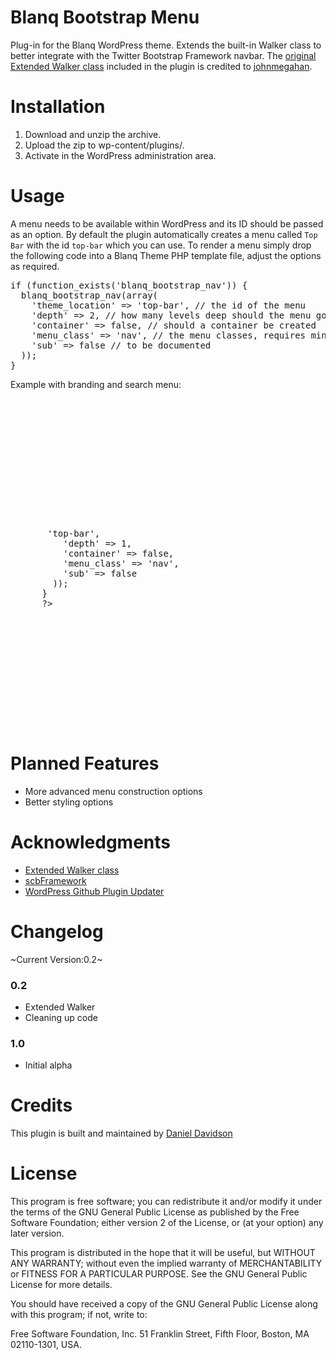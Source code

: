 # Blanq Bootstrap Menu

Plug-in for the Blanq WordPress theme. Extends the built-in Walker class to better integrate with the Twitter Bootstrap Framework navbar. The [original Extended Walker class](https://gist.github.com/1597994) included in the plugin is credited to [johnmegahan](https://gist.github.com/johnmegahan).

Installation
===========

1. Download and unzip the archive.
2. Upload the zip to wp-content/plugins/.
3. Activate in the WordPress administration area.

Usage
===========

A menu needs to be available within WordPress and its ID should be passed as an option. By default the plugin automatically creates a menu called `Top Bar` with the id `top-bar` which you can use. To render a menu simply drop the following code into a Blanq Theme PHP template file, adjust the options as required.

<pre>
if (function_exists('blanq_bootstrap_nav')) {
  blanq_bootstrap_nav(array(
    'theme_location' => 'top-bar', // the id of the menu
    'depth' => 2, // how many levels deep should the menu go, 0 for unlimited
    'container' => false, // should a container be created
    'menu_class' => 'nav', // the menu classes, requires minimum 'nav' class is included
    'sub' => false // to be documented
  ));
}
</pre>

Example with branding and search menu:

<pre>
<div class="navbar navbar-fixed-top">
  <div class="navbar-inner">
    <div class="container">
      <a class="btn btn-navbar" data-toggle="collapse" data-target=".nav-collapse">
        <span class="icon-bar"></span>
        <span class="icon-bar"></span>
        <span class="icon-bar"></span>
      </a>
      <a class="brand" href="<?php echo home_url( '/' ); ?>" title="<?php echo esc_attr( get_bloginfo( 'name', 'display' ) ); ?>" rel="home"></a>
      <div class="nav-collapse">
      <?php 
      if (function_exists('blanq_bootstrap_nav')) {
        blanq_bootstrap_nav(array(
          'theme_location' => 'top-bar',
          'depth' => 1,
          'container' => false,
          'menu_class' => 'nav',
          'sub' => false
        ));
      }
      ?>
        <div class="pull-right">
          <?php get_search_form(); ?>
        </div>
      </div>
    </div>
  </div>
</div>
</pre>

Planned Features
===========

* More advanced menu construction options
* Better styling options

Acknowledgments
===========

* [Extended Walker class](https://gist.github.com/1597994)
* [scbFramework](https://github.com/scribu/wp-scb-framework/wiki)
* [WordPress Github Plugin Updater](https://github.com/jkudish/WordPress-GitHub-Plugin-Updater)

Changelog
===========

~Current Version:0.2~

### 0.2
* Extended Walker
* Cleaning up code

### 1.0
* Initial alpha

Credits
===========

This plugin is built and maintained by [Daniel Davidson](https://github.com/da-n/)

License
===========

This program is free software; you can redistribute it and/or modify it under the terms of the GNU General Public License as published by the Free Software Foundation; either version 2 of the License, or (at your option) any later version.

This program is distributed in the hope that it will be useful, but WITHOUT ANY WARRANTY; without even the implied warranty of MERCHANTABILITY or FITNESS FOR A PARTICULAR PURPOSE. See the GNU General Public License for more details.

You should have received a copy of the GNU General Public License along with this program; if not, write to:

Free Software Foundation, Inc. 51 Franklin Street, Fifth Floor, Boston, MA 02110-1301, USA.